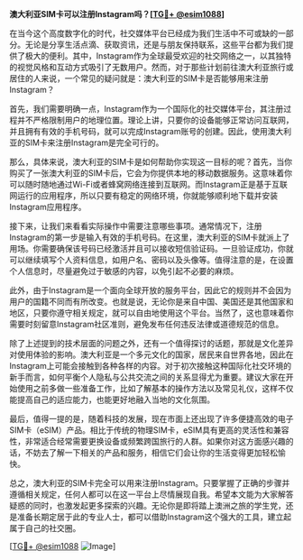 **澳大利亚SIM卡可以注册Instagram吗？[[TG💪+ @esim1088](https://t.me/s/esim1088)]**

在当今这个高度数字化的时代，社交媒体平台已经成为我们生活中不可或缺的一部分。无论是分享生活点滴、获取资讯，还是与朋友保持联系，这些平台都为我们提供了极大的便利。其中，Instagram作为全球最受欢迎的社交网络之一，以其独特的视觉风格和互动方式吸引了无数用户。然而，对于那些计划前往澳大利亚旅行或居住的人来说，一个常见的疑问就是：澳大利亚的SIM卡是否能够用来注册Instagram？

首先，我们需要明确一点，Instagram作为一个国际化的社交媒体平台，其注册过程并不严格限制用户的地理位置。理论上讲，只要你的设备能够正常访问互联网，并且拥有有效的手机号码，就可以完成Instagram账号的创建。因此，使用澳大利亚的SIM卡来注册Instagram是完全可行的。

那么，具体来说，澳大利亚的SIM卡是如何帮助你实现这一目标的呢？首先，当你购买了一张澳大利亚的SIM卡后，它会为你提供本地的移动数据服务。这意味着你可以随时随地通过Wi-Fi或者蜂窝网络连接到互联网。而Instagram正是基于互联网运行的应用程序，所以只要有稳定的网络环境，你就能够顺利地下载并安装Instagram应用程序。

接下来，让我们来看看实际操作中需要注意哪些事项。通常情况下，注册Instagram的第一步是输入有效的手机号码。在这里，澳大利亚的SIM卡就派上了用场。你需要确保该号码已经激活并且可以接收短信验证码。一旦验证成功，你就可以继续填写个人资料信息，如用户名、密码以及头像等。值得注意的是，在设置个人信息时，尽量避免过于敏感的内容，以免引起不必要的麻烦。

此外，由于Instagram是一个面向全球开放的服务平台，因此它的规则并不会因为用户的国籍不同而有所改变。也就是说，无论你是来自中国、美国还是其他国家和地区，只要你遵守相关规定，就可以自由地使用这个平台。当然了，这也意味着你需要时刻留意Instagram社区准则，避免发布任何违反法律或道德规范的信息。

除了上述提到的技术层面的问题之外，还有一个值得探讨的话题，那就是文化差异对使用体验的影响。澳大利亚是一个多元文化的国家，居民来自世界各地，因此在Instagram上可能会接触到各种各样的内容。对于初次接触这种国际化社交环境的新手而言，如何平衡个人隐私与公共交流之间的关系显得尤为重要。建议大家在开始使用之前多做一些准备工作，比如了解基本的操作方法以及常见礼仪，这样不仅能提高自己的适应能力，也能更好地融入当地的文化氛围。

最后，值得一提的是，随着科技的发展，现在市面上还出现了许多便捷高效的电子SIM卡（eSIM）产品。相比于传统的物理SIM卡，eSIM具有更高的灵活性和兼容性，非常适合经常需要更换设备或频繁跨国旅行的人群。如果你对这方面感兴趣的话，不妨去了解一下相关的产品和服务，相信它们会让你的生活变得更加轻松愉快。

总之，澳大利亚的SIM卡完全可以用来注册Instagram。只要掌握了正确的步骤并遵循相关规定，任何人都可以在这一平台上尽情展现自我。希望本文能为大家解答疑惑的同时，也激发起更多探索的兴趣。无论你是即将踏上澳洲之旅的学生党，还是准备长期定居于此的专业人士，都可以借助Instagram这个强大的工具，建立起属于自己的社交圈。

[[TG💪+ @esim1088](https://t.me/s/esim1088) ![Image](https://i.postimg.cc/4NQfJmqS/Snipaste-2025-05-13-00-14-12.png)]